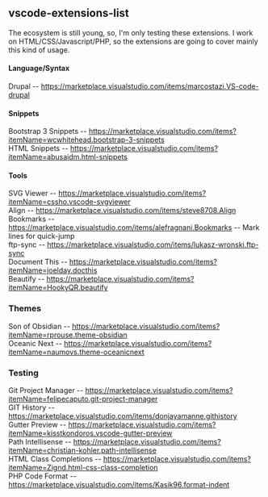 ## vscode-extensions-list
The ecosystem is still young, so, I'm only testing these extensions. I work on HTML/CSS/Javascript/PHP, so the extensions are going to cover mainly this kind of usage.

#### Language/Syntax

Drupal -- <https://marketplace.visualstudio.com/items/marcostazi.VS-code-drupal><br>

#### Snippets

Bootstrap 3 Snippets -- <https://marketplace.visualstudio.com/items?itemName=wcwhitehead.bootstrap-3-snippets><br>
HTML Snippets -- <https://marketplace.visualstudio.com/items?itemName=abusaidm.html-snippets><br>

#### Tools

SVG Viewer -- <https://marketplace.visualstudio.com/items?itemName=cssho.vscode-svgviewer><br>
Align -- <https://marketplace.visualstudio.com/items/steve8708.Align><br>
Bookmarks -- <https://marketplace.visualstudio.com/items/alefragnani.Bookmarks> -- Mark lines for quick-jump<br>
ftp-sync -- <https://marketplace.visualstudio.com/items/lukasz-wronski.ftp-sync><br>
Document This -- <https://marketplace.visualstudio.com/items?itemName=joelday.docthis><br>
Beautify -- <https://marketplace.visualstudio.com/items?itemName=HookyQR.beautify><br>

### Themes

Son of Obsidian -- <https://marketplace.visualstudio.com/items?itemName=rprouse.theme-obsidian><br>
Oceanic Next -- <https://marketplace.visualstudio.com/items?itemName=naumovs.theme-oceanicnext><br>

### Testing

Git Project Manager -- <https://marketplace.visualstudio.com/items?itemName=felipecaputo.git-project-manager><br>
GIT History -- <https://marketplace.visualstudio.com/items/donjayamanne.githistory><br>
Gutter Preview -- <https://marketplace.visualstudio.com/items?itemName=kisstkondoros.vscode-gutter-preview><br>
Path Intellisense -- <https://marketplace.visualstudio.com/items?itemName=christian-kohler.path-intellisense><br>
HTML Class Completions -- <https://marketplace.visualstudio.com/items?itemName=Zignd.html-css-class-completion><br>
PHP Code Format -- <https://marketplace.visualstudio.com/items/Kasik96.format-indent><br>
